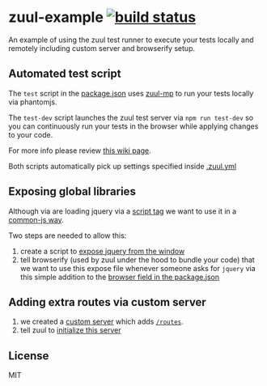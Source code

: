 # zuul-example [![build status](https://secure.travis-ci.org/thlorenz/zuul-example.png)](http://travis-ci.org/thlorenz/zuul-example)

An example of using the zuul test runner to execute your tests locally and remotely including custom server and browserify setup.

## Automated test script

The `test` script in the [package.json](https://github.com/thlorenz/zuul-example/blob/master/package.json) uses
[zuul-mp](https://github.com/thlorenz/zuul-mp) to run your tests locally via phantomjs.

The `test-dev` script launches the zuul test server via `npm run test-dev` so you can continuously run your tests in the
browser while applying changes to your code.

For more info please review [this wiki page](https://github.com/defunctzombie/zuul/wiki/Phantom-js).

Both scripts automatically pick up settings specified inside
[.zuul.yml](https://github.com/thlorenz/zuul-example/blob/master/.zuul.yml)

## Exposing global libraries

Although via are loading jquery via a [script tag](https://github.com/thlorenz/zuul-example/blob/master/.zuul.yml#L4) we
want to use it in a [common-js way](https://github.com/thlorenz/zuul-example/blob/master/test/main.js#L4).

Two steps are needed to allow this:

1. create a script to [expose jquery from the window](https://github.com/thlorenz/zuul-example/blob/master/expose/jquery.js)
2. tell browserify (used by zuul under the hood to bundle your code) that we want to use this expose file whenever
   someone asks for `jquery` via this simple addition to the [browser field in the package.json](https://github.com/thlorenz/zuul-example/blob/5d5f01fe1fcb0d6213266c63b5c8b9842cdd5164/package.json#L10-L12)

## Adding extra routes via custom server

1. we created a [custom server](https://github.com/thlorenz/zuul-example/blob/master/test/support/server.js) which adds [`/routes`](http://localhost:3100/routes).
2. tell zuul to [initialize this server](https://github.com/thlorenz/zuul-example/blob/master/.zuul.yml#L2)

## License

MIT

